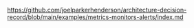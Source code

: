 https://github.com/joelparkerhenderson/architecture-decision-record/blob/main/examples/metrics-monitors-alerts/index.md

